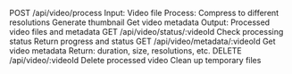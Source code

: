 POST /api/video/process
Input: Video file
Process:
Compress to different resolutions
Generate thumbnail
Get video metadata
Output: Processed video files and metadata
GET /api/video/status/:videoId
Check processing status
Return progress and status
GET /api/video/metadata/:videoId
Get video metadata
Return: duration, size, resolutions, etc.
DELETE /api/video/:videoId
Delete processed video
Clean up temporary files